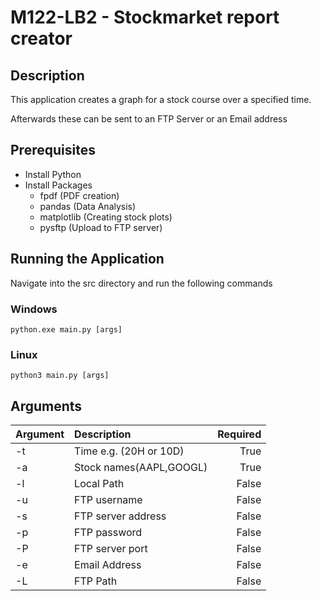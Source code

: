 # M122-LB2 - Stockmarket report creator

## Description
This application creates a graph for a stock course over a specified time.

Afterwards these can be sent to an FTP Server or an Email address

## Prerequisites
- Install Python
- Install Packages
  - fpdf (PDF creation)
  - pandas (Data Analysis)
  - matplotlib (Creating stock plots)
  - pysftp (Upload to FTP server)

## Running the Application
Navigate into the src directory and run the following commands
### Windows
```python.exe main.py [args]```
### Linux
```python3 main.py [args]```

## Arguments
| Argument | Description             | Required |
|:---------|:------------------------|---------:|
| -t       | Time e.g. (20H or 10D)  |     True |
| -a       | Stock names(AAPL,GOOGL) |     True |
| -l       | Local Path              |    False |
| -u       | FTP username            |    False |
| -s       | FTP server address      |    False |
| -p       | FTP password            |    False |
| -P       | FTP server port         |    False |
| -e       | Email Address           |    False |
| -L       | FTP Path                |    False |